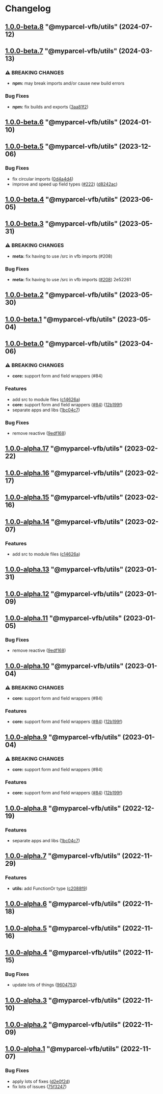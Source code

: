 # Changelog

<!-- MONODEPLOY:BELOW -->

## [1.0.0-beta.8](https://github/myparcelnl/vue-form-builder/compare/@myparcel-vfb/utils@1.0.0-beta.7...@myparcel-vfb/utils@1.0.0-beta.8) "@myparcel-vfb/utils" (2024-07-12)




## [1.0.0-beta.7](https://github/myparcelnl/vue-form-builder/compare/@myparcel-vfb/utils@1.0.0-beta.6...@myparcel-vfb/utils@1.0.0-beta.7) "@myparcel-vfb/utils" (2024-03-13)


### ⚠ BREAKING CHANGES

* **npm:** may break imports and/or cause new build errors

### Bug Fixes

* **npm:** fix builds and exports ([3aa81f2](https://github/myparcelnl/vue-form-builder/commit/3aa81f2d3fc0017693e8b279af7211d45cd5b479))




## [1.0.0-beta.6](https://github/myparcelnl/vue-form-builder/compare/@myparcel-vfb/utils@1.0.0-beta.5...@myparcel-vfb/utils@1.0.0-beta.6) "@myparcel-vfb/utils" (2024-01-10)




## [1.0.0-beta.5](https://github/myparcelnl/vue-form-builder/compare/@myparcel-vfb/utils@1.0.0-beta.4...@myparcel-vfb/utils@1.0.0-beta.5) "@myparcel-vfb/utils" (2023-12-06)


### Bug Fixes

* fix circular imports ([0d4a4d4](https://github/myparcelnl/vue-form-builder/commit/0d4a4d43d4bd62b922dedeab4b965bd27105c693))
* improve and speed up field types ([#222](https://github/myparcelnl/vue-form-builder/issues/222)) ([d8242ac](https://github/myparcelnl/vue-form-builder/commit/d8242acfe7297633bab4e52e86456ee000b7d0d5))




## [1.0.0-beta.4](///compare/@myparcel-vfb/utils@1.0.0-beta.3...@myparcel-vfb/utils@1.0.0-beta.4) "@myparcel-vfb/utils" (2023-06-05)




## [1.0.0-beta.3](///compare/@myparcel-vfb/utils@1.0.0-beta.2...@myparcel-vfb/utils@1.0.0-beta.3) "@myparcel-vfb/utils" (2023-05-31)


### ⚠ BREAKING CHANGES

* **meta:** fix having to use /src in vfb imports (#208)

### Bug Fixes

* **meta:** fix having to use /src in vfb imports ([#208](///issues/208)) 2e52261




## [1.0.0-beta.2](///compare/@myparcel-vfb/utils@1.0.0-beta.1...@myparcel-vfb/utils@1.0.0-beta.2) "@myparcel-vfb/utils" (2023-05-30)




## [1.0.0-beta.1](https://github/myparcelnl/vue-form-builder/compare/@myparcel-vfb/utils@1.0.0-beta.0...@myparcel-vfb/utils@1.0.0-beta.1) "@myparcel-vfb/utils" (2023-05-04)




## [1.0.0-beta.0](https://github/myparcelnl/vue-form-builder/compare/@myparcel-vfb/utils@1.0.0-alpha.1...@myparcel-vfb/utils@1.0.0-beta.0) "@myparcel-vfb/utils" (2023-04-06)


### ⚠ BREAKING CHANGES

* **core:** support form and field wrappers (#84)

### Features

* add src to module files ([c14626a](https://github/myparcelnl/vue-form-builder/commit/c14626a2ab1c98464611f83978575a2ce84c53a2))
* **core:** support form and field wrappers ([#84](https://github/myparcelnl/vue-form-builder/issues/84)) ([12b199f](https://github/myparcelnl/vue-form-builder/commit/12b199fc2677c02fb9a17d434cc67f62f931715c))
* separate apps and libs ([1bc04c7](https://github/myparcelnl/vue-form-builder/commit/1bc04c7625e0036bb3d72c40f471902e8232ce71))


### Bug Fixes

* remove reactive ([9edf168](https://github/myparcelnl/vue-form-builder/commit/9edf168e5499a6d129e5dcaac818c4e3fc1bce99))




## [1.0.0-alpha.17](https://github/myparcelnl/vue-form-builder/compare/@myparcel-vfb/utils@1.0.0-alpha.16...@myparcel-vfb/utils@1.0.0-alpha.17) "@myparcel-vfb/utils" (2023-02-22)




## [1.0.0-alpha.16](https://github/myparcelnl/vue-form-builder/compare/@myparcel-vfb/utils@1.0.0-alpha.15...@myparcel-vfb/utils@1.0.0-alpha.16) "@myparcel-vfb/utils" (2023-02-17)




## [1.0.0-alpha.15](https://github/myparcelnl/vue-form-builder/compare/@myparcel-vfb/utils@1.0.0-alpha.14...@myparcel-vfb/utils@1.0.0-alpha.15) "@myparcel-vfb/utils" (2023-02-16)




## [1.0.0-alpha.14](https://github/myparcelnl/vue-form-builder/compare/@myparcel-vfb/utils@1.0.0-alpha.13...@myparcel-vfb/utils@1.0.0-alpha.14) "@myparcel-vfb/utils" (2023-02-07)


### Features

* add src to module files ([c14626a](https://github/myparcelnl/vue-form-builder/commit/c14626a2ab1c98464611f83978575a2ce84c53a2))




## [1.0.0-alpha.13](https://github/myparcelnl/vue-form-builder/compare/@myparcel-vfb/utils@1.0.0-alpha.12...@myparcel-vfb/utils@1.0.0-alpha.13) "@myparcel-vfb/utils" (2023-01-31)




## [1.0.0-alpha.12](https://github/myparcelnl/vue-form-builder/compare/@myparcel-vfb/utils@1.0.0-alpha.11...@myparcel-vfb/utils@1.0.0-alpha.12) "@myparcel-vfb/utils" (2023-01-09)




## [1.0.0-alpha.11](https://github/myparcelnl/vue-form-builder/compare/@myparcel-vfb/utils@1.0.0-alpha.10...@myparcel-vfb/utils@1.0.0-alpha.11) "@myparcel-vfb/utils" (2023-01-05)


### Bug Fixes

* remove reactive ([9edf168](https://github/myparcelnl/vue-form-builder/commit/9edf168e5499a6d129e5dcaac818c4e3fc1bce99))




## [1.0.0-alpha.10](https://github/myparcelnl/vue-form-builder/compare/@myparcel-vfb/utils@1.0.0-alpha.9...@myparcel-vfb/utils@1.0.0-alpha.10) "@myparcel-vfb/utils" (2023-01-04)


### ⚠ BREAKING CHANGES

* **core:** support form and field wrappers (#84)

### Features

* **core:** support form and field wrappers ([#84](https://github/myparcelnl/vue-form-builder/issues/84)) ([12b199f](https://github/myparcelnl/vue-form-builder/commit/12b199fc2677c02fb9a17d434cc67f62f931715c))




## [1.0.0-alpha.9](https://github/myparcelnl/vue-form-builder/compare/@myparcel-vfb/utils@1.0.0-alpha.8...@myparcel-vfb/utils@1.0.0-alpha.9) "@myparcel-vfb/utils" (2023-01-04)


### ⚠ BREAKING CHANGES

* **core:** support form and field wrappers (#84)

### Features

* **core:** support form and field wrappers ([#84](https://github/myparcelnl/vue-form-builder/issues/84)) ([12b199f](https://github/myparcelnl/vue-form-builder/commit/12b199fc2677c02fb9a17d434cc67f62f931715c))




## [1.0.0-alpha.8](https://github/myparcelnl/vue-form-builder/compare/@myparcel-vfb/utils@1.0.0-alpha.7...@myparcel-vfb/utils@1.0.0-alpha.8) "@myparcel-vfb/utils" (2022-12-19)


### Features

* separate apps and libs ([1bc04c7](https://github/myparcelnl/vue-form-builder/commit/1bc04c7625e0036bb3d72c40f471902e8232ce71))




## [1.0.0-alpha.7](https://github/myparcelnl/vue-form-builder/compare/@myparcel-vfb/utils@1.0.0-alpha.6...@myparcel-vfb/utils@1.0.0-alpha.7) "@myparcel-vfb/utils" (2022-11-29)

### Features

- **utils:** add FunctionOr type ([c2088f9](https://github/myparcelnl/vue-form-builder/commit/c2088f98016996b6d1338895a094dea1c8475688))

## [1.0.0-alpha.6](https://github/myparcelnl/vue-form-builder/compare/@myparcel-vfb/utils@1.0.0-alpha.5...@myparcel-vfb/utils@1.0.0-alpha.6) "@myparcel-vfb/utils" (2022-11-18)

## [1.0.0-alpha.5](https://github/myparcelnl/vue-form-builder/compare/@myparcel-vfb/utils@1.0.0-alpha.4...@myparcel-vfb/utils@1.0.0-alpha.5) "@myparcel-vfb/utils" (2022-11-16)

## [1.0.0-alpha.4](https://github/myparcelnl/vue-form-builder/compare/@myparcel-vfb/utils@1.0.0-alpha.3...@myparcel-vfb/utils@1.0.0-alpha.4) "@myparcel-vfb/utils" (2022-11-15)

### Bug Fixes

- update lots of things ([9604753](https://github/myparcelnl/vue-form-builder/commit/960475357653bc8aaae8f9d1cfd9d2cdba6f2f8b))

## [1.0.0-alpha.3](https://github/myparcelnl/vue-form-builder/compare/@myparcel-vfb/utils@1.0.0-alpha.2...@myparcel-vfb/utils@1.0.0-alpha.3) "@myparcel-vfb/utils" (2022-11-10)

## [1.0.0-alpha.2](https://github/myparcelnl/vue-form-builder/compare/@myparcel-vfb/utils@1.0.0-alpha.1...@myparcel-vfb/utils@1.0.0-alpha.2) "@myparcel-vfb/utils" (2022-11-09)

## [1.0.0-alpha.1](https://github/myparcelnl/vue-form-builder/compare/@myparcel-vfb/utils@1.0.0-alpha.0...@myparcel-vfb/utils@1.0.0-alpha.1) "@myparcel-vfb/utils" (2022-11-07)

### Bug Fixes

- apply lots of fixes ([d2e0f2d](https://github/myparcelnl/vue-form-builder/commit/d2e0f2d195b354b0ba4a58a20e0f5536d4e28746))
- fix lots of issues ([75f3247](https://github/myparcelnl/vue-form-builder/commit/75f32478a10ae584af9edeaa1aae986befb524e7))
